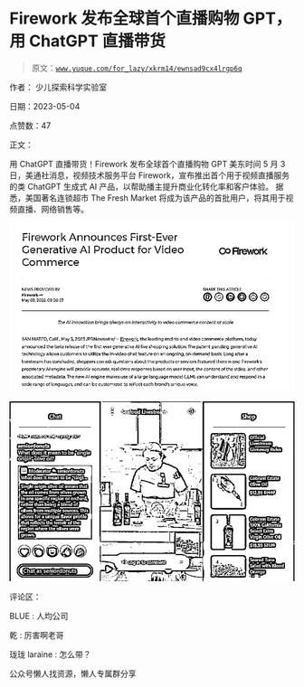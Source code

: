 # Firework 发布全球首个直播购物 GPT，用 ChatGPT 直播带货

> 原文：[`www.yuque.com/for_lazy/xkrm14/ewnsad9cx4lrgp6q`](https://www.yuque.com/for_lazy/xkrm14/ewnsad9cx4lrgp6q)



作者： 少儿探索科学实验室



日期：2023-05-04



点赞数：47

<ne-card data-card-name="hr" data-card-type="block" id="VwYVp" data-event-boundary="card">

正文：



用 ChatGPT 直播带货！Firework 发布全球首个直播购物 GPT 美东时间 5 月 3 日，美通社消息，视频技术服务平台 Firework，宣布推出首个用于视频直播服务的类 ChatGPT 生成式 AI 产品，以帮助播主提升商业化转化率和客户体验。 据悉，美国著名连锁超市 The Fresh Market 将成为该产品的首批用户，将其用于视频直播、网络销售等。



<ne-card data-card-name="image" data-card-type="inline" id="Vxwuk" data-event-boundary="card">![](img/d160f0e776a47a4145b5487d21d1b846.png)</ne-card>



<ne-card data-card-name="image" data-card-type="inline" id="CuKZf" data-event-boundary="card">![](img/6b5362a8e07a76ed58eaebbd982adb75.png)</ne-card>

<ne-card data-card-name="hr" data-card-type="block" id="HlxQJ" data-event-boundary="card">

评论区：



BLUE : 人均公司



乾 : 厉害啊老哥



珑珑 laraine : 怎么带？

<ne-card data-card-name="hr" data-card-type="block" id="hhaUm" data-event-boundary="card">

公众号懒人找资源，懒人专属群分享

</ne-card></ne-card></ne-card>